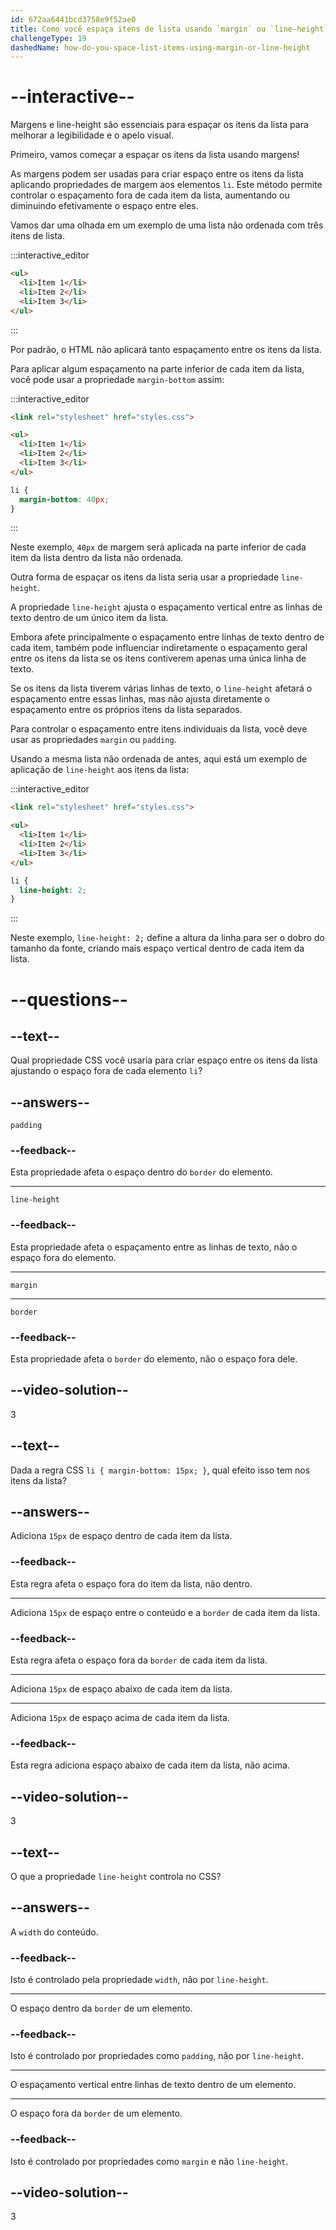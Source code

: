 ```yaml
---
id: 672aa6441bcd3758e9f52ae0
title: Como você espaça itens de lista usando `margin` ou `line-height`?
challengeType: 19
dashedName: how-do-you-space-list-items-using-margin-or-line-height
---
```


# --interactive--

Margens e line-height são essenciais para espaçar os itens da lista para melhorar a legibilidade e o apelo visual.

Primeiro, vamos começar a espaçar os itens da lista usando margens!

As margens podem ser usadas para criar espaço entre os itens da lista aplicando propriedades de margem aos elementos `li`. Este método permite controlar o espaçamento fora de cada item da lista, aumentando ou diminuindo efetivamente o espaço entre eles.

Vamos dar uma olhada em um exemplo de uma lista não ordenada com três itens de lista.

:::interactive_editor

```html
<ul>
  <li>Item 1</li>
  <li>Item 2</li>
  <li>Item 3</li>
</ul>
```

:::

Por padrão, o HTML não aplicará tanto espaçamento entre os itens da lista.

Para aplicar algum espaçamento na parte inferior de cada item da lista, você pode usar a propriedade `margin-bottom` assim:

:::interactive_editor

```html
<link rel="stylesheet" href="styles.css">

<ul>
  <li>Item 1</li>
  <li>Item 2</li>
  <li>Item 3</li>
</ul>
```

```css
li {
  margin-bottom: 40px;
}
```

:::

Neste exemplo, `40px` de margem será aplicada na parte inferior de cada item da lista dentro da lista não ordenada.

Outra forma de espaçar os itens da lista seria usar a propriedade `line-height`.

A propriedade `line-height` ajusta o espaçamento vertical entre as linhas de texto dentro de um único item da lista.

Embora afete principalmente o espaçamento entre linhas de texto dentro de cada item, também pode influenciar indiretamente o espaçamento geral entre os itens da lista se os itens contiverem apenas uma única linha de texto.

Se os itens da lista tiverem várias linhas de texto, o `line-height` afetará o espaçamento entre essas linhas, mas não ajusta diretamente o espaçamento entre os próprios itens da lista separados.

Para controlar o espaçamento entre itens individuais da lista, você deve usar as propriedades `margin` ou `padding`.

Usando a mesma lista não ordenada de antes, aqui está um exemplo de aplicação de `line-height` aos itens da lista:

:::interactive_editor

```html
<link rel="stylesheet" href="styles.css">

<ul>
  <li>Item 1</li>
  <li>Item 2</li>
  <li>Item 3</li>
</ul>
```

```css
li {
  line-height: 2; 
}
```

:::

Neste exemplo, `line-height: 2;` define a altura da linha para ser o dobro do tamanho da fonte, criando mais espaço vertical dentro de cada item da lista.

# --questions--

## --text--

Qual propriedade CSS você usaria para criar espaço entre os itens da lista ajustando o espaço fora de cada elemento `li`?

## --answers--

`padding`

### --feedback--

Esta propriedade afeta o espaço dentro do `border` do elemento.

---

`line-height`

### --feedback--

Esta propriedade afeta o espaçamento entre as linhas de texto, não o espaço fora do elemento.

---

`margin`

---

`border`

### --feedback--

Esta propriedade afeta o `border` do elemento, não o espaço fora dele.

## --video-solution--

3

## --text--

Dada a regra CSS `li { margin-bottom: 15px; }`, qual efeito isso tem nos itens da lista?

## --answers--

Adiciona `15px` de espaço dentro de cada item da lista.

### --feedback--

Esta regra afeta o espaço fora do item da lista, não dentro.

---

Adiciona `15px` de espaço entre o conteúdo e a `border` de cada item da lista.

### --feedback--

Esta regra afeta o espaço fora da `border` de cada item da lista.

---

Adiciona `15px` de espaço abaixo de cada item da lista.

---

Adiciona `15px` de espaço acima de cada item da lista.

### --feedback--

Esta regra adiciona espaço abaixo de cada item da lista, não acima.

## --video-solution--

3

## --text--

O que a propriedade `line-height` controla no CSS?

## --answers--

A `width` do conteúdo.

### --feedback--

Isto é controlado pela propriedade `width`, não por `line-height`.

---

O espaço dentro da `border` de um elemento.

### --feedback--

Isto é controlado por propriedades como `padding`, não por `line-height`.

---

O espaçamento vertical entre linhas de texto dentro de um elemento.

---

O espaço fora da `border` de um elemento.

### --feedback--

Isto é controlado por propriedades como `margin` e não `line-height`.

## --video-solution--

3
